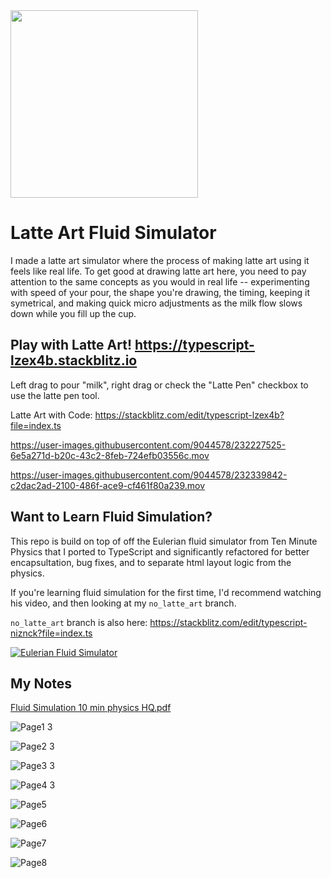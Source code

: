 <img src="https://user-images.githubusercontent.com/9044578/232227994-b83b7042-dd37-459b-9805-a759c0fa3d75.png" width="300">

# Latte Art Fluid Simulator

I made a latte art simulator where the process of making latte art using it feels like real life. To get good at drawing latte art here, you need to pay attention to the same concepts as you would in real life -- experimenting with speed of your pour, the shape you're drawing, the timing, keeping it symetrical, and making quick micro adjustments as the milk flow slows down while you fill up the cup.

## Play with Latte Art! https://typescript-lzex4b.stackblitz.io

Left drag to pour "milk", right drag or check the "Latte Pen" checkbox to use the latte pen tool.

Latte Art with Code: https://stackblitz.com/edit/typescript-lzex4b?file=index.ts

https://user-images.githubusercontent.com/9044578/232227525-6e5a271d-b20c-43c2-8feb-724efb03556c.mov

https://user-images.githubusercontent.com/9044578/232339842-c2dac2ad-2100-486f-ace9-cf461f80a239.mov

## Want to Learn Fluid Simulation?

This repo is build on top of off the Eulerian fluid simulator from Ten Minute Physics that I ported to TypeScript and significantly refactored for better encapsultation, bug fixes, and to separate html layout logic from the physics.

If you're learning fluid simulation for the first time, I'd recommend watching his video, and then looking at my `no_latte_art` branch.

`no_latte_art` branch is also here: https://stackblitz.com/edit/typescript-niznck?file=index.ts

[![Eulerian Fluid Simulator](https://img.youtube.com/vi/iKAVRgIrUOU/0.jpg)](https://www.youtube.com/watch?v=iKAVRgIrUOU)

## My Notes

[Fluid Simulation 10 min physics HQ.pdf](https://github.com/p-sun/typescript-fluid-simulator/files/11239672/Fluid.Simulation.10.min.physics.2.pdf)

![Page1 3](https://user-images.githubusercontent.com/9044578/232228953-4be1b45c-c8af-4f04-8071-a359ae2791a0.png)

![Page2 3](https://user-images.githubusercontent.com/9044578/232228971-df379b8b-033c-4811-a4ba-82e2ba4de46d.png)

![Page3 3](https://user-images.githubusercontent.com/9044578/232228969-d3e97113-902f-4e03-8c3b-21e8caca56f2.png)

![Page4 3](https://user-images.githubusercontent.com/9044578/232228967-b78ff351-ca3e-4b05-9a13-f7e7ff9aa45c.png)

![Page5](https://user-images.githubusercontent.com/9044578/232228983-b7686fe3-55d2-4759-89e2-06fcd37879bb.png)

![Page6](https://user-images.githubusercontent.com/9044578/232228981-5f592704-e577-4528-95a6-21f1757c2bf6.png)

![Page7](https://user-images.githubusercontent.com/9044578/232228979-f62857ba-91f5-4b0b-84b9-e68e458e9497.png)

![Page8](https://user-images.githubusercontent.com/9044578/232228977-d1bcc7d3-903c-43a6-8b28-eed2081195b6.png)
